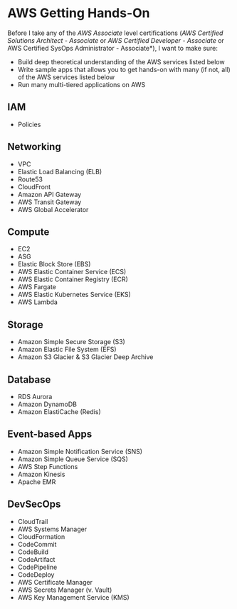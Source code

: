 # AWS Getting Hands-On

Before I take any of the *AWS Associate* level certifications (*AWS Certified Solutions Architect - Associate* or *AWS Certified Developer - Associate* or AWS Certified SysOps Administrator - Associate*), I want to make sure:

- Build deep theoretical understanding of the AWS services listed below
- Write sample apps that allows you to get hands-on with many (if not, all) of the AWS services listed below
- Run many multi-tiered applications on AWS

## IAM
+ Policies

## Networking
+ VPC
+ Elastic Load Balancing (ELB)
+ Route53
+ CloudFront
+ Amazon API Gateway
+ AWS Transit Gateway
+ AWS Global Accelerator

## Compute
+ EC2
+ ASG
+ Elastic Block Store (EBS)
+ AWS Elastic Container Service (ECS)
+ AWS Elastic Container Registry (ECR)
+ AWS Fargate
+ AWS Elastic Kubernetes Service (EKS)
+ AWS Lambda

## Storage
+ Amazon Simple Secure Storage (S3)
+ Amazon Elastic File System (EFS)
+ Amazon S3 Glacier & S3 Glacier Deep Archive

## Database
+ RDS Aurora
+ Amazon DynamoDB
+ Amazon ElastiCache (Redis)

## Event-based Apps
+ Amazon Simple Notification Service (SNS)
+ Amazon Simple Queue Service (SQS)
+ AWS Step Functions
+ Amazon Kinesis
+ Apache EMR

## DevSecOps
+ CloudTrail
+ AWS Systems Manager
+ CloudFormation
+ CodeCommit
+ CodeBuild
+ CodeArtifact
+ CodePipeline
+ CodeDeploy
+ AWS Certificate Manager
+ AWS Secrets Manager (v. Vault)
+ AWS Key Management Service (KMS)
